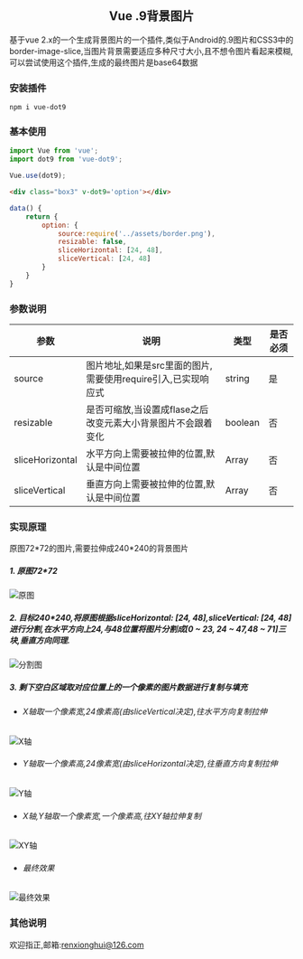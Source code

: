 ## <center>Vue .9背景图片</center>
基于vue 2.x的一个生成背景图片的一个插件,类似于Android的.9图片和CSS3中的border-image-slice,当图片背景需要适应多种尺寸大小,且不想令图片看起来模糊,可以尝试使用这个插件,生成的最终图片是base64数据

### 安装插件

```shell
npm i vue-dot9
```
### 基本使用

```javascript
import Vue from 'vue';
import dot9 from 'vue-dot9';

Vue.use(dot9);
```

```html
<div class="box3" v-dot9='option'></div>
```

```javascript
data() {
    return {
        option: {
            source:require('../assets/border.png'),
            resizable: false,
            sliceHorizontal: [24, 48],
            sliceVertical: [24, 48]
        }
    }
}
```

### 参数说明

参数 | 说明 | 类型 | 是否必须
---|---|---|---
source | 图片地址,如果是src里面的图片,需要使用require引入,已实现响应式 | string | 是
resizable | 是否可缩放,当设置成flase之后改变元素大小背景图片不会跟着变化 | boolean | 否
sliceHorizontal | 水平方向上需要被拉伸的位置,默认是中间位置 | Array<number> | 否
sliceVertical | 垂直方向上需要被拉伸的位置,默认是中间位置 | Array<number> | 否

### 实现原理
原图72\*72的图片,需要拉伸成240\*240的背景图片
##### 1. 原图72\*72
![原图](https://github.com/renxionghui/vue-dot9/blob/master/screenshort/grid.jpeg)

##### 2. 目标240*240,将原图根据sliceHorizontal: [24, 48],sliceVertical: [24, 48]进行分割,在水平方向上24,与48位置将图片分割成[0 ~ 23, 24 ~ 47,48 ~ 71]三块,垂直方向同理.
![分割图](https://github.com/renxionghui/vue-dot9/blob/master/screenshort/slice.png)

##### 3. 剩下空白区域取对应位置上的一个像素的图片数据进行复制与填充

- ###### X轴取一个像素宽,24像素高(由sliceVertical决定),往水平方向复制拉伸
![X轴](https://github.com/renxionghui/vue-dot9/blob/master/screenshort/sliceX.png)

- ###### Y轴取一个像素高,24像素宽(由sliceHorizontal决定),往垂直方向复制拉伸
![Y轴](https://github.com/renxionghui/vue-dot9/blob/master/screenshort/sliceY.png)

- ###### X轴,Y轴取一个像素宽,一个像素高,往XY轴拉伸复制
![XY轴](https://github.com/renxionghui/vue-dot9/blob/master/screenshort/sliceXY.png)

- ###### 最终效果
![最终效果](https://github.com/renxionghui/vue-dot9/blob/master/screenshort/target.png)

### 其他说明
欢迎指正,邮箱:renxionghui@126.com
